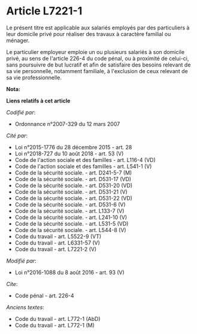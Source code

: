 # Article L7221-1

Le présent titre est applicable aux salariés employés par des particuliers à leur domicile privé pour réaliser des travaux à
caractère familial ou ménager. 

Le particulier employeur emploie un ou plusieurs salariés à son domicile privé, au sens de l'article 226-4 du code pénal, ou
à proximité de celui-ci, sans poursuivre de but lucratif et afin de satisfaire des besoins relevant de sa vie personnelle,
notamment familiale, à l'exclusion de ceux relevant de sa vie professionnelle.

**Nota:**



**Liens relatifs à cet article**

_Codifié par_:

  - Ordonnance n°2007-329 du 12 mars 2007

_Cité par_:

  - Loi n°2015-1776 du 28 décembre 2015 - art. 28
  - Loi n°2018-727 du 10 août 2018 - art. 53 (V)
  - Code de l'action sociale et des familles - art. L116-4 (VD)
  - Code de l'action sociale et des familles - art. L541-1 (V)
  - Code de la sécurité sociale. - art. D241-5-7 (M)
  - Code de la sécurité sociale. - art. D531-17 (VD)
  - Code de la sécurité sociale. - art. D531-20 (VD)
  - Code de la sécurité sociale. - art. D531-21 (V)
  - Code de la sécurité sociale. - art. D531-22 (VD)
  - Code de la sécurité sociale. - art. D531-6 (V)
  - Code de la sécurité sociale. - art. L133-7 (V)
  - Code de la sécurité sociale. - art. L241-10 (V)
  - Code de la sécurité sociale. - art. L531-5 (VD)
  - Code de la sécurité sociale. - art. L544-8 (V)
  - Code du travail - art. L5522-9 (VT)
  - Code du travail - art. L6331-57 (V)
  - Code du travail - art. L7221-2 (V)

_Modifié par_:

  - Loi n°2016-1088 du 8 août 2016 - art. 93 (V)

_Cite_:

  - Code pénal - art. 226-4

_Anciens textes_:

  - Code du travail - art. L772-1 (AbD)
  - Code du travail - art. L772-1 (M)
